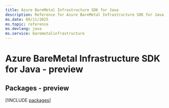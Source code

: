 ```yaml
---
title: Azure BareMetal Infrastructure SDK for Java
description: Reference for Azure BareMetal Infrastructure SDK for Java
ms.date: 09/11/2025
ms.topic: reference
ms.devlang: java
ms.service: baremetalinfrastructure
---
```

# Azure BareMetal Infrastructure SDK for Java - preview
## Packages - preview
[!INCLUDE [packages](baremetal-infrastructure-index.md)]